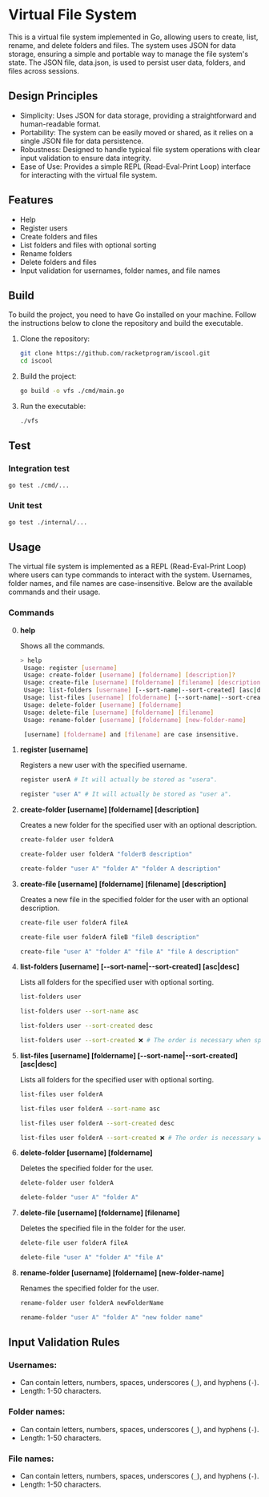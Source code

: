 # Virtual File System

This is a virtual file system implemented in Go, allowing users to create, list, rename, and delete folders and files. The system uses JSON for data storage, ensuring a simple and portable way to manage the file system's state. The JSON file, data.json, is used to persist user data, folders, and files across sessions.

## Design Principles
- Simplicity: Uses JSON for data storage, providing a straightforward and human-readable format.
- Portability: The system can be easily moved or shared, as it relies on a single JSON file for data persistence.
- Robustness: Designed to handle typical file system operations with clear input validation to ensure data integrity.
- Ease of Use: Provides a simple REPL (Read-Eval-Print Loop) interface for interacting with the virtual file system.

## Features

- Help
- Register users
- Create folders and files
- List folders and files with optional sorting
- Rename folders
- Delete folders and files
- Input validation for usernames, folder names, and file names

## Build

To build the project, you need to have Go installed on your machine. Follow the instructions below to clone the repository and build the executable.

1. Clone the repository:
   ```sh
   git clone https://github.com/racketprogram/iscool.git
   cd iscool
   ```

2. Build the project:
    ```sh
    go build -o vfs ./cmd/main.go
    ```
3. Run the executable:
    ```sh
    ./vfs
    ```

## Test
### Integration test
```sh
go test ./cmd/...
```
### Unit test
```sh
go test ./internal/...
```

## Usage

The virtual file system is implemented as a REPL (Read-Eval-Print Loop) where users can type commands to interact with the system. Usernames, folder names, and file names are case-insensitive. Below are the available commands and their usage.

### Commands
0. **help**
   
   Shows all the commands.
   ```sh
   > help
    Usage: register [username]
    Usage: create-folder [username] [foldername] [description]?
    Usage: create-file [username] [foldername] [filename] [description]?
    Usage: list-folders [username] [--sort-name|--sort-created] [asc|desc]
    Usage: list-files [username] [foldername] [--sort-name|--sort-created] [asc|desc]
    Usage: delete-folder [username] [foldername]
    Usage: delete-file [username] [foldername] [filename]
    Usage: rename-folder [username] [foldername] [new-folder-name]

    [username] [foldername] and [filename] are case insensitive.
   ```

1. **register [username]**

   Registers a new user with the specified username.
   ```sh
   register userA # It will actually be stored as "usera".
   ```
   ```sh
   register "user A" # It will actually be stored as "user a".
   ```

2. **create-folder [username] [foldername] [description]**

   Creates a new folder for the specified user with an 
   optional description.
   ```sh
   create-folder user folderA
   ```
   ```sh
   create-folder user folderA "folderB description"
   ```
   ```sh
   create-folder "user A" "folder A" "folder A description"
   ```
3. **create-file [username] [foldername] [filename] [description]**

    Creates a new file in the specified folder for the user with an optional description.
    ```sh
    create-file user folderA fileA
    ```
    ```sh
    create-file user folderA fileB "fileB description"
    ```
    ```sh
    create-file "user A" "folder A" "file A" "file A description"
    ```

4. **list-folders [username] [--sort-name|--sort-created] [asc|desc]**

    Lists all folders for the specified user with optional sorting.

    ```sh
    list-folders user
    ```
    ```sh
    list-folders user --sort-name asc
    ```
    ```sh
    list-folders user --sort-created desc
    ```
    ```sh
    list-folders user --sort-created ❌ # The order is necessary when specifying sort criteria.
    ```


5. **list-files [username] [foldername] [--sort-name|--sort-created] [asc|desc]**

    Lists all folders for the specified user with optional sorting.

    ```sh
    list-files user folderA
    ```
    ```sh
    list-files user folderA --sort-name asc
    ```
    ```sh
    list-files user folderA --sort-created desc
    ```
    ```sh
    list-files user folderA --sort-created ❌ # The order is necessary when specifying sort criteria.
    ```

6. **delete-folder [username] [foldername]**

    Deletes the specified folder for the user.

    ```sh
    delete-folder user folderA
    ```
    ```sh
    delete-folder "user A" "folder A"
    ```

7. **delete-file [username] [foldername] [filename]**
   
    Deletes the specified file in the folder for the user.

    ```sh
    delete-file user folderA fileA
    ```
    ```sh
    delete-file "user A" "folder A" "file A"
    ```

8. **rename-folder [username] [foldername] [new-folder-name]**
   
    Renames the specified folder for the user.

    ```sh
    rename-folder user folderA newFolderName
    ```
    ```sh
    rename-folder "user A" "folder A" "new folder name"
    ```

## Input Validation Rules

### Usernames:

- Can contain letters, numbers, spaces, underscores (`_`), and hyphens (`-`).
- Length: 1-50 characters.

### Folder names:

- Can contain letters, numbers, spaces, underscores (`_`), and hyphens (`-`).
- Length: 1-50 characters.

### File names:

- Can contain letters, numbers, spaces, underscores (`_`), and hyphens (`-`).
- Length: 1-50 characters.
